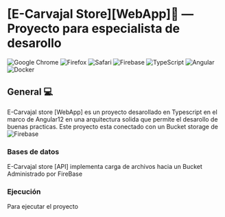 [E-Carvajal Store][WebApp]:convenience_store: — Proyecto para especialista de desarollo 
==================================================

![Google Chrome](https://img.shields.io/badge/Google%20Chrome-4285F4?style=for-the-badge&logo=GoogleChrome&logoColor=white)
![Firefox](https://img.shields.io/badge/Firefox-FF7139?style=for-the-badge&logo=Firefox-Browser&logoColor=white)
![Safari](https://img.shields.io/badge/Safari-000000?style=for-the-badge&logo=Safari&logoColor=white)
![Firebase](https://img.shields.io/badge/firebase-%23039BE5.svg?style=for-the-badge&logo=firebase)
![TypeScript](https://img.shields.io/badge/typescript-%23007ACC.svg?style=for-the-badge&logo=typescript&logoColor=white)
![Angular](https://img.shields.io/badge/angular-%23DD0031.svg?style=for-the-badge&logo=angular&logoColor=white)
![Docker](https://img.shields.io/badge/docker-%230db7ed.svg?style=for-the-badge&logo=docker&logoColor=white)




General :computer:
--------------------------------------

E-Carvajal store [WebApp]  es un proyecto desarollado en Typescript en el marco de Angular12  en una arquitectura solida que permite el desarollo de buenas practicas. Este proyecto esta conectado con un Bucket storage de ![Firebase](https://img.shields.io/badge/firebase-%23039BE5.svg?style=for-the-badge&logo=firebase)


### Bases de datos 

E-Carvajal store [API] implementa carga de archivos hacia un Bucket Administrado por FireBase



### Ejecución

Para ejecutar el proyecto 


